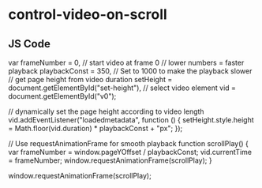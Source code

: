 # control-video-on-scroll

## JS Code

var frameNumber = 0, // start video at frame 0
  // lower numbers = faster playback
  playbackConst = 350, // Set to 1000 to make the playback slower
  // get page height from video duration
  setHeight = document.getElementById("set-height"),
  // select video element
  vid = document.getElementById("v0");

// dynamically set the page height according to video length
vid.addEventListener("loadedmetadata", function () {
  setHeight.style.height = Math.floor(vid.duration) * playbackConst + "px";
});

// Use requestAnimationFrame for smooth playback
function scrollPlay() {
  var frameNumber = window.pageYOffset / playbackConst;
  vid.currentTime = frameNumber;
  window.requestAnimationFrame(scrollPlay);
}

window.requestAnimationFrame(scrollPlay);

